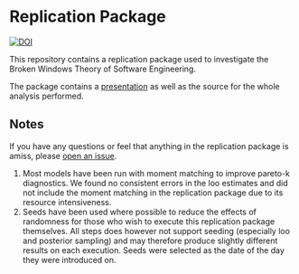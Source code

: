# Replication Package

[![DOI](https://zenodo.org/badge/349066817.svg)](https://zenodo.org/badge/latestdoi/349066817)

This repository contains a replication package used to investigate the Broken Windows Theory of Software Engineering. 

The package contains a [presentation](https://bwtse.github.io/Analysis/index.html) as well as the source for the whole analysis performed.

## Notes

If you have any questions or feel that anything in the replication package is amiss, please [open an issue](https://github.com/BWTSE/Analysis/issues).

1. Most models have been run with moment matching to improve pareto-k diagnostics. We found no consistent errors in the loo estimates and did not include the moment matching in the replication package due to its resource intensiveness.
2. Seeds have been used where possible to reduce the effects of randomness for those who wish to execute this replication package themselves. All steps does however not support seeding (especially loo and posterior sampling) and may therefore produce slightly different results on each execution. Seeds were selected as the date of the day they were introduced on.
